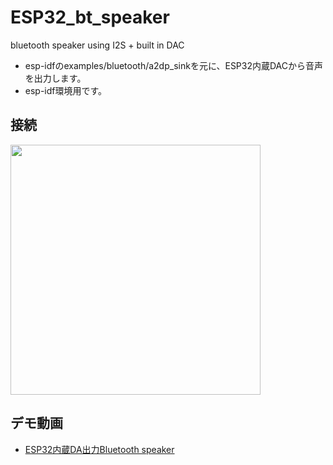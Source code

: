 # ESP32_bt_speaker
bluetooth speaker using I2S + built in DAC

* esp-idfのexamples/bluetooth/a2dp_sinkを元に、ESP32内蔵DACから音声を出力します。
* esp-idf環境用です。

## 接続

<img src="https://github.com/h-nari/ESP32_bt_speaker/blob/master/img/sc170503a1.png?raw=true" width="400"/>

## デモ動画

* <a href="https://youtu.be/7-ZSAkkyPiY">ESP32内蔵DA出力Bluetooth speaker</a>
